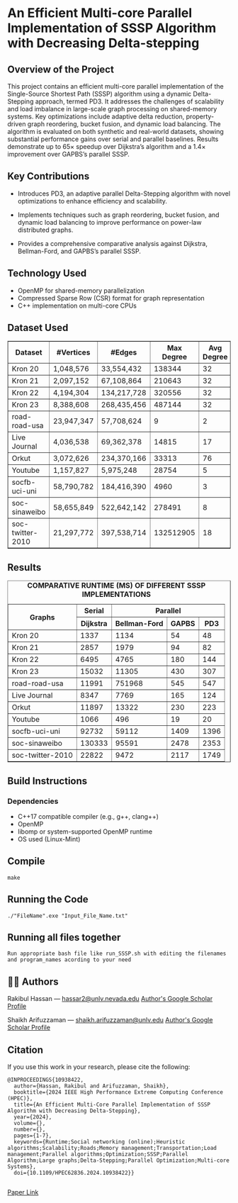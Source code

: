 # An Efficient Multi-core Parallel Implementation of SSSP Algorithm with Decreasing Delta-stepping

## Overview of the Project
This project contains an efficient multi-core parallel implementation of the Single-Source Shortest Path (SSSP) algorithm using a dynamic Delta-Stepping approach, termed PD3. It addresses the challenges of scalability and load imbalance in large-scale graph processing on shared-memory systems. Key optimizations include adaptive delta reduction, property-driven graph reordering, bucket fusion, and dynamic load balancing. The algorithm is evaluated on both synthetic and real-world datasets, showing substantial performance gains over serial and parallel baselines. Results demonstrate up to 65× speedup over Dijkstra’s algorithm and a 1.4× improvement over GAPBS’s parallel SSSP.

## Key Contributions
* Introduces PD3, an adaptive parallel Delta-Stepping algorithm with novel optimizations to enhance efficiency and scalability.

* Implements techniques such as graph reordering, bucket fusion, and dynamic load balancing to improve performance on power-law distributed graphs.

* Provides a comprehensive comparative analysis against Dijkstra, Bellman-Ford, and GAPBS’s parallel SSSP.

## Technology Used
* OpenMP for shared-memory parallelization
* Compressed Sparse Row (CSR) format for graph representation
* C++ implementation on multi-core CPUs

## Dataset Used
<table border="1" cellpadding="5" cellspacing="0">
  <thead>
    <tr>
      <th>Dataset</th>
      <th>#Vertices</th>
      <th>#Edges</th>
      <th>Max Degree</th>
      <th>Avg Degree</th>
    </tr>
  </thead>
  <tbody>
    <tr>
      <td>Kron 20</td>
      <td>1,048,576</td>
      <td>33,554,432</td>
      <td>138344</td>
      <td>32</td>
    </tr>
    <tr>
      <td>Kron 21</td>
      <td>2,097,152</td>
      <td>67,108,864</td>
      <td>210643</td>
      <td>32</td>
    </tr>
    <tr>
      <td>Kron 22</td>
      <td>4,194,304</td>
      <td>134,217,728</td>
      <td>320556</td>
      <td>32</td>
    </tr>
    <tr>
      <td>Kron 23</td>
      <td>8,388,608</td>
      <td>268,435,456</td>
      <td>487144</td>
      <td>32</td>
    </tr>
    <tr>
      <td>road-road-usa</td>
      <td>23,947,347</td>
      <td>57,708,624</td>
      <td>9</td>
      <td>2</td>
    </tr>
    <tr>
      <td>Live Journal</td>
      <td>4,036,538</td>
      <td>69,362,378</td>
      <td>14815</td>
      <td>17</td>
    </tr>
    <tr>
      <td>Orkut</td>
      <td>3,072,626</td>
      <td>234,370,166</td>
      <td>33313</td>
      <td>76</td>
    </tr>
    <tr>
      <td>Youtube</td>
      <td>1,157,827</td>
      <td>5,975,248</td>
      <td>28754</td>
      <td>5</td>
    </tr>
    <tr>
      <td>socfb-uci-uni</td>
      <td>58,790,782</td>
      <td>184,416,390</td>
      <td>4960</td>
      <td>3</td>
    </tr>
    <tr>
      <td>soc-sinaweibo</td>
      <td>58,655,849</td>
      <td>522,642,142</td>
      <td>278491</td>
      <td>8</td>
    </tr>
    <tr>
      <td>soc-twitter-2010</td>
      <td>21,297,772</td>
      <td>397,538,714</td>
      <td>132512905</td>
      <td>18</td>
    </tr>
  </tbody>
</table>


## Results
<table border="1" cellpadding="5" cellspacing="0">
  <caption><strong>COMPARATIVE RUNTIME (MS) OF DIFFERENT SSSP IMPLEMENTATIONS</strong></caption>
  <thead>
    <tr>
      <th rowspan="2">Graphs</th>
      <th colspan="1">Serial</th>
      <th colspan="3">Parallel</th>
    </tr>
    <tr>
      <th>Dijkstra</th>
      <th>Bellman-Ford</th>
      <th>GAPBS</th>
      <th>PD3</th>
    </tr>
  </thead>
  <tbody>
    <tr><td>Kron 20</td><td>1337</td><td>1134</td><td>54</td><td>48</td></tr>
    <tr><td>Kron 21</td><td>2857</td><td>1979</td><td>94</td><td>82</td></tr>
    <tr><td>Kron 22</td><td>6495</td><td>4765</td><td>180</td><td>144</td></tr>
    <tr><td>Kron 23</td><td>15032</td><td>11305</td><td>430</td><td>307</td></tr>
    <tr><td>road-road-usa</td><td>11991</td><td>751968</td><td>545</td><td>547</td></tr>
    <tr><td>Live Journal</td><td>8347</td><td>7769</td><td>165</td><td>124</td></tr>
    <tr><td>Orkut</td><td>11897</td><td>13322</td><td>230</td><td>223</td></tr>
    <tr><td>Youtube</td><td>1066</td><td>496</td><td>19</td><td>20</td></tr>
    <tr><td>socfb-uci-uni</td><td>92732</td><td>59112</td><td>1409</td><td>1396</td></tr>
    <tr><td>soc-sinaweibo</td><td>130333</td><td>95591</td><td>2478</td><td>2353</td></tr>
    <tr><td>soc-twitter-2010</td><td>22822</td><td>9472</td><td>2117</td><td>1749</td></tr>
  </tbody>
</table>

## Build Instructions
### Dependencies
* C++17 compatible compiler (e.g., g++, clang++)
* OpenMP
* libomp or system-supported OpenMP runtime
* OS used (Linux-Mint)

## Compile
```
make
```
## Running the Code
```
./"FileName".exe "Input_File_Name.txt"
```

## Running all files together
```
Run appropriate bash file like run_SSSP.sh with editing the filenames and program_names acording to your need
```

## 🧑‍💻 Authors
Rakibul Hassan — hassar2@unlv.nevada.edu
<a href= 'https://scholar.google.com/citations?user=_UJn9VoAAAAJ&hl=en&oi=ao'> Author's Google Scholar Profile</a>

Shaikh Arifuzzaman — shaikh.arifuzzaman@unlv.edu
<a href= 'https://scholar.google.com/citations?hl=en&user=_DSRMYIAAAAJ'> Author's Google Scholar Profile</a>

## Citation
If you use this work in your research, please cite the following:
```
@INPROCEEDINGS{10938422,
  author={Hassan, Rakibul and Arifuzzaman, Shaikh},
  booktitle={2024 IEEE High Performance Extreme Computing Conference (HPEC)}, 
  title={An Efficient Multi-Core Parallel Implementation of SSSP Algorithm with Decreasing Delta-Stepping}, 
  year={2024},
  volume={},
  number={},
  pages={1-7},
  keywords={Runtime;Social networking (online);Heuristic algorithms;Scalability;Roads;Memory management;Transportation;Load management;Parallel algorithms;Optimization;SSSP;Parallel Algorithm;Large graphs;Delta-Stepping;Parallel Optimization;Multi-core Systems},
  doi={10.1109/HPEC62836.2024.10938422}}


```
<a href= 'https://ieeexplore.ieee.org/abstract/document/10938422'> Paper Link  </a>


